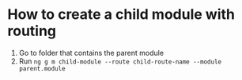 # How to create a child module with routing

1. Go to folder that contains the parent module
2. Run `ng g m child-module --route child-route-name --module parent.module`
